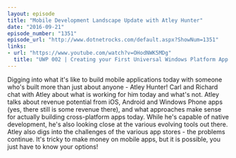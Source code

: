 ```yaml
---
layout: episode
title: "Mobile Development Landscape Update with Atley Hunter"
date: "2016-09-21"
episode_number: "1351"
episode_url: "http://www.dotnetrocks.com/default.aspx?ShowNum=1351"
links:
- url: "https://www.youtube.com/watch?v=OHodNWK5MDg"
  title: "UWP 002 | Creating your First Universal Windows Platform App - YouTube"
---
```


Digging into what it's like to build mobile applications today with someone who's built more than just about anyone - Atley Hunter! Carl and Richard chat with Atley about what is working for him today and what's not. Atley talks about revenue potential from iOS, Android and Windows Phone apps (yes, there still is some revenue there), and what approaches make sense for actually building cross-platform apps today. While he's capable of native development, he's also looking close at the various evolving tools out there. Atley also digs into the challenges of the various app stores - the problems continue. It's tricky to make money on mobile apps, but it is possible, you just have to know your options!
